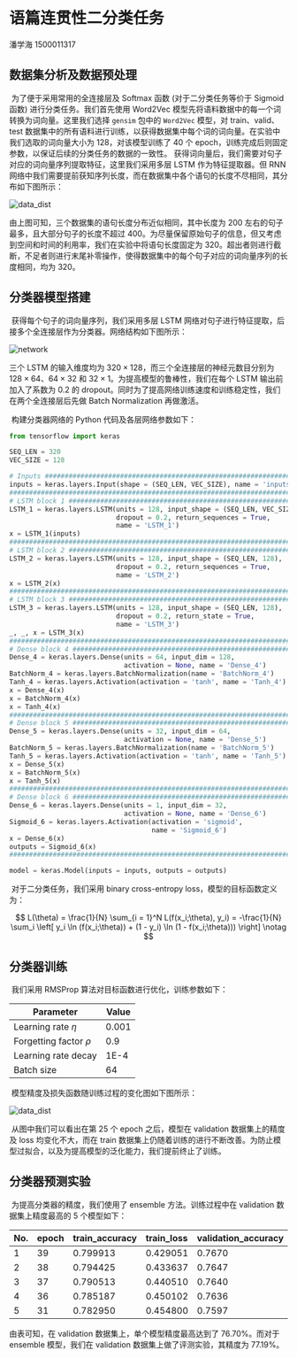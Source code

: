 # 语篇连贯性二分类任务

潘学海 1500011317

## 数据集分析及数据预处理

​	为了便于采用常用的全连接层及 Softmax 函数 (对于二分类任务等价于 Sigmoid 函数) 进行分类任务。我们首先使用 Word2Vec 模型先将语料数据中的每一个词转换为词向量。这里我们选择 `gensim` 包中的 `Word2Vec` 模型，对 train、valid、test 数据集中的所有语料进行训练，以获得数据集中每个词的词向量。在实验中我们选取的词向量大小为 128，对该模型训练了 40 个 epoch，训练完成后则固定参数，以保证后续的分类任务的数据的一致性。
​	获得词向量后，我们需要对句子对应的词向量序列提取特征，这里我们采用多层 LSTM 作为特征提取器。但 RNN 网络中我们需要提前获知序列长度，而在数据集中各个语句的长度不尽相同，其分布如下图所示：

![data_dist](./data_dist.png)

由上图可知，三个数据集的语句长度分布近似相同，其中长度为 200 左右的句子最多，且大部分句子的长度不超过 400。为尽量保留原始句子的信息，但又考虑到空间和时间的利用率，我们在实验中将语句长度固定为 320。超出者则进行截断，不足者则进行末尾补零操作，使得数据集中的每个句子对应的词向量序列的长度相同，均为 320。

## 分类器模型搭建

​	获得每个句子的词向量序列，我们采用多层 LSTM 网络对句子进行特征提取，后接多个全连接层作为分类器。网络结构如下图所示：

![network](./network.jpg)

三个 LSTM 的输入维度均为 $320 \times 128$，而三个全连接层的神经元数目分别为 $128 \times 64$、$64\times 32$ 和 $32 \times 1$。为提高模型的鲁棒性，我们在每个 LSTM 输出前加入了系数为 $0.2$ 的 dropout。同时为了提高网络训练速度和训练稳定性，我们在两个全连接层后先做 Batch Normalization 再做激活。

​	构建分类器网络的 Python 代码及各层网络参数如下：

```Python
from tensorflow import keras

SEQ_LEN = 320
VEC_SIZE = 128

# Inputs #####################################################################
inputs = keras.layers.Input(shape = (SEQ_LEN, VEC_SIZE), name = 'inputs')    #
##############################################################################
# LSTM block 1 ###############################################################
LSTM_1 = keras.layers.LSTM(units = 128, input_shape = (SEQ_LEN, VEC_SIZE),   #
                           dropout = 0.2, return_sequences = True,           #
                           name = 'LSTM_1')                                  #
x = LSTM_1(inputs)                                                           #
##############################################################################
# LSTM block 2 ###############################################################
LSTM_2 = keras.layers.LSTM(units = 128, input_shape = (SEQ_LEN, 128),        #
                           dropout = 0.2, return_sequences = True,           #
                           name = 'LSTM_2')                                  #
x = LSTM_2(x)                                                                #
##############################################################################
# LSTM block 3 ###############################################################
LSTM_3 = keras.layers.LSTM(units = 128, input_shape = (SEQ_LEN, 128),        #
                           dropout = 0.2, return_state = True,               #
                           name = 'LSTM_3')                                  #
_, _, x = LSTM_3(x)                                                          #
##############################################################################
# Dense block 4 ##############################################################
Dense_4 = keras.layers.Dense(units = 64, input_dim = 128,                    #
                             activation = None, name = 'Dense_4')            #
BatchNorm_4 = keras.layers.BatchNormalization(name = 'BatchNorm_4')          #
Tanh_4 = keras.layers.Activation(activation = 'tanh', name = 'Tanh_4')       #
x = Dense_4(x)                                                               #
x = BatchNorm_4(x)                                                           #
x = Tanh_4(x)                                                                #
##############################################################################
# Dense block 5 ##############################################################
Dense_5 = keras.layers.Dense(units = 32, input_dim = 64,                     #
                             activation = None, name = 'Dense_5')            #
BatchNorm_5 = keras.layers.BatchNormalization(name = 'BatchNorm_5')          #
Tanh_5 = keras.layers.Activation(activation = 'tanh', name = 'Tanh_5')       #
x = Dense_5(x)                                                               #
x = BatchNorm_5(x)                                                           #
x = Tanh_5(x)                                                                #
##############################################################################
# Dense block 6 ##############################################################
Dense_6 = keras.layers.Dense(units = 1, input_dim = 32,                      #
                             activation = None, name = 'Dense_6')            #
Sigmoid_6 = keras.layers.Activation(activation = 'sigmoid',                  #
                                    name = 'Sigmoid_6')                      #
x = Dense_6(x)                                                               #
outputs = Sigmoid_6(x)                                                       #
##############################################################################

model = keras.Model(inputs = inputs, outputs = outputs)
```

​	对于二分类任务，我们采用 binary cross-entropy loss，模型的目标函数定义为：

$$
L(\theta) = \frac{1}{N} \sum_{i = 1}^N L(f(x_i;\theta), y_i) = -\frac{1}{N} \sum_i \left[ y_i \ln (f(x_i;\theta)) + (1 - y_i) \ln (1 - f(x_i;\theta))) \right] \notag
$$

## 分类器训练

​	我们采用 RMSProp 算法对目标函数进行优化，训练参数如下：

| Parameter                | Value |
| ------------------------ | ----- |
| Learning rate $\eta$     | 0.001 |
| Forgetting factor $\rho$ | 0.9   |
| Learning rate decay      | 1E-4  |
| Batch size               | 64    |

​	模型精度及损失函数随训练过程的变化图如下图所示：

![data_dist](./training_log.png)

​	从图中我们可以看出在第 25 个 epoch 之后，模型在 validation 数据集上的精度及 loss 均变化不大，而在 train 数据集上仍随着训练的进行不断改善。为防止模型过拟合，以及为提高模型的泛化能力，我们提前终止了训练。

## 分类器预测实验

​	为提高分类器的精度，我们使用了 ensemble 方法。训练过程中在 validation 数据集上精度最高的 5 个模型如下：

| No. | epoch | train_accuracy | train_loss | validation_accuracy | validation_loss |
|:--|:--|:--|:--|:--|:--|
| 1 | 39 | 0.799913 | 0.429051  | 0.7670 | 0.491675|
| 2 | 38 | 0.794425 | 0.433637  | 0.7647 | 0.490780|
| 3 | 37 | 0.790513 | 0.440510  | 0.7640 | 0.495986|
| 4 | 36 | 0.785187 | 0.450102  | 0.7636 | 0.493772|
| 5 | 31 | 0.782950 | 0.454800  | 0.7597 | 0.500460|

由表可知，在 validation 数据集上，单个模型精度最高达到了 $76.70 \%$。而对于 ensemble 模型，我们在 validation 数据集上做了评测实验，其精度为 $77.19\%$。
